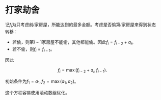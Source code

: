 # 打家劫舍

记$f_i$为只考虑前$i$家房屋，所能达到的最多金额。考虑是否偷第$i$家房屋来得到状态转移：

* 若偷，则第$i-1$家房屋不能偷，其他都能偷。因此$f_i = f_{i-2} + a_i$。
* 若不偷，则$f_i = f_{i-1}$。

因此

$$
f_{i} = \max(f_{i-2} + a_i, f_{i - 1}).
$$

初始条件为$f_1 = a_1, f_2 = \max(a_1, a_2)$。

这个方程容易使用滚动数组优化。
